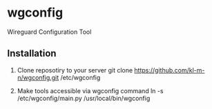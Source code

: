 # wgconfig
Wireguard Configuration Tool

## Installation
1. Clone reposotiry to your server
git clone https://github.com/kl-m-n/wgconfig.git /etc/wgconfig

2. Make tools accessible via wgconfig command
ln -s /etc/wgconfig/main.py /usr/local/bin/wgconfig